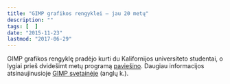 ```yaml
---
title: "GIMP grafikos rengyklei – jau 20 metų"
description: ""
tags: [  ]
date: "2015-11-23"
lastmod: "2017-06-29"
---
```

GIMP grafikos rengyklę pradėjo kurti du Kalifornijos universiteto studentai, o lygiai prieš dvidešimt metų programą [paviešino](http://www.gimp.org/about/prehistory.html#november-1995-an-announcement). Daugiau informacijos atsinaujinusioje [GIMP svetainėje](http://www.gimp.org/news/2015/11/22/20-years-of-gimp-release-of-gimp-2816/) (anglų k.).

